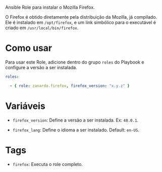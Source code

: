 Ansible Role para instalar o Mozilla Firefox.

O Firefox é obtido diretamente pela distribuição da Mozilla, já compilado. Ele
é instalado em `/opt/firefox`, e um link simbólico para o executável é criado
em `/usr/local/bin/firefox`.

# Como usar

Para usar este Role, adicione dentro do grupo `roles` do Playbook e configure a
versão a ser instalada.

```yaml
roles:

  - { role: zanardo.firefox, firefox_version: "x.y.z" }
```

# Variáveis

- `firefox_version`: Define a versão a ser instalada. Ex: `48.0.1`.

- `firefox_lang`: Define o idioma a ser instalado. Default: `en-US`.

# Tags

- `firefox`: Executa o role completo.
